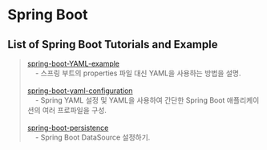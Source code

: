 Spring Boot 
===========

List of Spring Boot Tutorials and Example
-----------------------------------------

> [spring-boot-YAML-example](https://github.com/maybe0725/spring-boot/tree/master/spring-boot-YAML-example) <br/>
> &nbsp;&nbsp;&nbsp;&nbsp;- 스프링 부트의 properties 파일 대신 YAML을 사용하는 방법을 설명. <br/><br/>
> [spring-boot-yaml-configuration](https://github.com/maybe0725/spring-boot/tree/master/spring-boot-yaml-configuration) <br/>
> &nbsp;&nbsp;&nbsp;&nbsp;- Spring YAML 설정 및 YAML을 사용하여 간단한 Spring Boot 애플리케이션의 여러 프로파일을 구성.<br/><br/>
> [spring-boot-persistence](https://github.com/maybe0725/spring-boot/tree/master/spring-boot-persistence) <br/>
> &nbsp;&nbsp;&nbsp;&nbsp;- Spring Boot DataSource 설정하기. 
